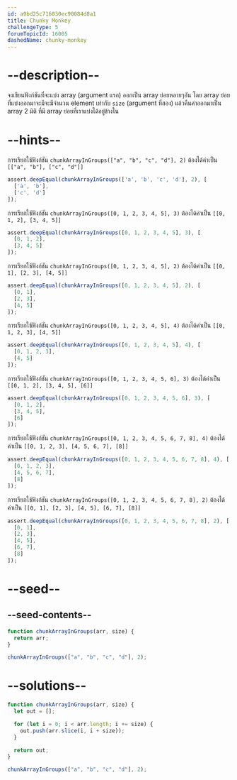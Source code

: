 ```yaml
---
id: a9bd25c716030ec90084d8a1
title: Chunky Monkey
challengeType: 5
forumTopicId: 16005
dashedName: chunky-monkey
---
```


# --description--

จงเขียนฟังก์ชันที่จะแบ่ง array (argument แรก) ออกเป็น array ย่อยหลายๆอัน โดย array ย่อยที่แบ่งออกมาจะมีจะมีจำนวน element เท่ากับ `size` (argument ที่สอง) แล้วคืนค่าออกมาเป็น array 2 มิติ ที่มี array ย่อยที่เราแบ่งได้อยู่ข้างใน

# --hints--

การเรียกใช้ฟังก์ชัน `chunkArrayInGroups(["a", "b", "c", "d"], 2)` ต้องได้ค่าเป็น `[["a", "b"], ["c", "d"]]`

```js
assert.deepEqual(chunkArrayInGroups(['a', 'b', 'c', 'd'], 2), [
  ['a', 'b'],
  ['c', 'd']
]);
```

การเรียกใช้ฟังก์ชัน `chunkArrayInGroups([0, 1, 2, 3, 4, 5], 3)` ต้องได้ค่าเป็น `[[0, 1, 2], [3, 4, 5]]`

```js
assert.deepEqual(chunkArrayInGroups([0, 1, 2, 3, 4, 5], 3), [
  [0, 1, 2],
  [3, 4, 5]
]);
```

การเรียกใช้ฟังก์ชัน `chunkArrayInGroups([0, 1, 2, 3, 4, 5], 2)` ต้องได้ค่าเป็น `[[0, 1], [2, 3], [4, 5]]`

```js
assert.deepEqual(chunkArrayInGroups([0, 1, 2, 3, 4, 5], 2), [
  [0, 1],
  [2, 3],
  [4, 5]
]);
```

การเรียกใช้ฟังก์ชัน `chunkArrayInGroups([0, 1, 2, 3, 4, 5], 4)` ต้องได้ค่าเป็น `[[0, 1, 2, 3], [4, 5]]`

```js
assert.deepEqual(chunkArrayInGroups([0, 1, 2, 3, 4, 5], 4), [
  [0, 1, 2, 3],
  [4, 5]
]);
```

การเรียกใช้ฟังก์ชัน `chunkArrayInGroups([0, 1, 2, 3, 4, 5, 6], 3)` ต้องได้ค่าเป็น `[[0, 1, 2], [3, 4, 5], [6]]`

```js
assert.deepEqual(chunkArrayInGroups([0, 1, 2, 3, 4, 5, 6], 3), [
  [0, 1, 2],
  [3, 4, 5],
  [6]
]);
```

การเรียกใช้ฟังก์ชัน `chunkArrayInGroups([0, 1, 2, 3, 4, 5, 6, 7, 8], 4)` ต้องได้ค่าเป็น `[[0, 1, 2, 3], [4, 5, 6, 7], [8]]`

```js
assert.deepEqual(chunkArrayInGroups([0, 1, 2, 3, 4, 5, 6, 7, 8], 4), [
  [0, 1, 2, 3],
  [4, 5, 6, 7],
  [8]
]);
```

การเรียกใช้ฟังก์ชัน `chunkArrayInGroups([0, 1, 2, 3, 4, 5, 6, 7, 8], 2)` ต้องได้ค่าเป็น `[[0, 1], [2, 3], [4, 5], [6, 7], [8]]`

```js
assert.deepEqual(chunkArrayInGroups([0, 1, 2, 3, 4, 5, 6, 7, 8], 2), [
  [0, 1],
  [2, 3],
  [4, 5],
  [6, 7],
  [8]
]);
```

# --seed--

## --seed-contents--

```js
function chunkArrayInGroups(arr, size) {
  return arr;
}

chunkArrayInGroups(["a", "b", "c", "d"], 2);
```

# --solutions--

```js
function chunkArrayInGroups(arr, size) {
  let out = [];

  for (let i = 0; i < arr.length; i += size) {
    out.push(arr.slice(i, i + size));
  }

  return out;
}

chunkArrayInGroups(["a", "b", "c", "d"], 2);
```
